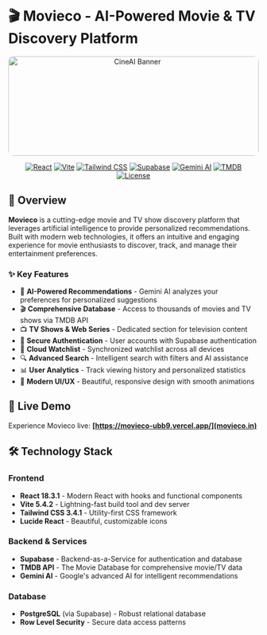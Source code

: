 # 🎬 Movieco - AI-Powered Movie & TV Discovery Platform

<div align="center">
  <img src="https://images.pexels.com/photos/7991579/pexels-photo-7991579.jpeg?auto=compress&cs=tinysrgb&w=1200&h=400&fit=crop" alt="CineAI Banner" width="100%" height="200" style="object-fit: cover; border-radius: 10px;">
  
  [![React](https://img.shields.io/badge/React-18.3.1-blue.svg)](https://reactjs.org/)
  [![Vite](https://img.shields.io/badge/Vite-5.4.2-646CFF.svg)](https://vitejs.dev/)
  [![Tailwind CSS](https://img.shields.io/badge/Tailwind_CSS-3.4.1-38B2AC.svg)](https://tailwindcss.com/)
  [![Supabase](https://img.shields.io/badge/Supabase-Database-3ECF8E.svg)](https://supabase.com/)
  [![Gemini AI](https://img.shields.io/badge/Gemini_AI-Powered-4285F4.svg)](https://ai.google.dev/)
  [![TMDB](https://img.shields.io/badge/TMDB-API-01B4E4.svg)](https://www.themoviedb.org/)
  [![License](https://img.shields.io/badge/License-MIT-green.svg)](LICENSE)
</div>

## 🌟 Overview

**Movieco** is a cutting-edge movie and TV show discovery platform that leverages artificial intelligence to provide personalized recommendations. Built with modern web technologies, it offers an intuitive and engaging experience for movie enthusiasts to discover, track, and manage their entertainment preferences.

### ✨ Key Features

- 🤖 **AI-Powered Recommendations** - Gemini AI analyzes your preferences for personalized suggestions
- 🎬 **Comprehensive Database** - Access to thousands of movies and TV shows via TMDB API
- 📺 **TV Shows & Web Series** - Dedicated section for television content
- 🔐 **Secure Authentication** - User accounts with Supabase authentication
- 💾 **Cloud Watchlist** - Synchronized watchlist across all devices
- 🔍 **Advanced Search** - Intelligent search with filters and AI assistance
- 📊 **User Analytics** - Track viewing history and personalized statistics
- 🎨 **Modern UI/UX** - Beautiful, responsive design with smooth animations


## 🚀 Live Demo

Experience Movieco live: **[https://movieco-ubb9.vercel.app/](movieco.in)**

## 🛠️ Technology Stack

### Frontend
- **React 18.3.1** - Modern React with hooks and functional components
- **Vite 5.4.2** - Lightning-fast build tool and dev server
- **Tailwind CSS 3.4.1** - Utility-first CSS framework
- **Lucide React** - Beautiful, customizable icons

### Backend & Services
- **Supabase** - Backend-as-a-Service for authentication and database
- **TMDB API** - The Movie Database for comprehensive movie/TV data
- **Gemini AI** - Google's advanced AI for intelligent recommendations

### Database
- **PostgreSQL** (via Supabase) - Robust relational database
- **Row Level Security** - Secure data access patterns